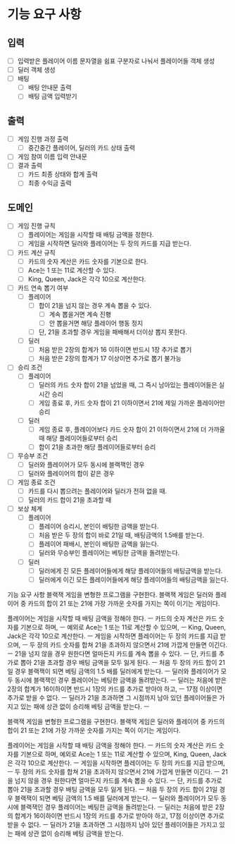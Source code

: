 # 기능 요구 사항

## 입력
- [ ] 입력받은 플레이어 이름 문자열을 쉼표 구분자로 나눠서 플레이어들 객체 생성
- [ ] 딜러 객체 생성
- [ ] 배팅
  - [ ] 배팅 안내문 출력
  - [ ] 배팅 금액 입력받기

## 출력
- [ ] 게임 진행 과정 출력
  - [ ] 중간중간 플레이어, 딜러의 카드 상태 출력 
- [ ] 게임 참여 이름 입력 안내문
- [ ] 결과 출력
  - [ ] 카드 최종 상태와 합계 출력
  - [ ] 최종 수익금 출력

## 도메인
- [ ] 게임 진행 규칙
  - [ ] 플레이어는 게임을 시작할 때 배팅 금액을 정한다.
  - [ ] 게임을 시작하면 딜러와 플레이어는 두 장의 카드를 지급 받는다.
- [ ] 카드 계산 규칙
  - [ ] 카드의 숫자 계산은 카드 숫자를 기본으로 한다.
  - [ ] Ace는 1 또는 11로 계산할 수 있다.
  - [ ] King, Queen, Jack은 각각 10으로 계산한다.
- [ ] 카드 연속 뽑기 여부
  - [ ] 플레이어
    - [ ] 합이 21을 넘지 않는 경우 계속 뽑을 수 있다.
      - [ ] 계속 뽑을거면 계속 진횅
      - [ ] 안 뽑을거면 해당 플레이어 행동 정지
    - [ ] 단, 21을 초과할 경우 게임을 패배해서 더이상 뽑지 못한다.
  - [ ] 딜러
    - [ ] 처음 받은 2장의 합계가 16 이하이면 반드시 1장 추가로 뽑기
    - [ ] 처음 받은 2장의 합계가 17 이상이면 추가로 뽑기 불가능
- [ ] 승리 조건
  - [ ] 플레이어
    - [ ] 딜러의 카드 숫자 합이 21을 넘었을 때, 그 즉시 남아있는 플레이어들은 실시간 승리
    - [ ] 게임 종료 후, 카드 숫자 합이 21 이하이면서 21에 제일 가까운 플레이어만 승리
  - [ ] 딜러
    - [ ] 게임 종료 후, 플레이어보다 카드 숫자 합이 21 이하이면서 21에 더 가까울 때 해당 플레이어들로부터 승리
    - [ ] 합이 21을 초과한 해당 플레이어들로부터 승리
- [ ] 무승부 조건
  - [ ] 딜러와 플레이어가 모두 동시에 블랙잭인 경우
  - [ ] 딜러와 플레이어의 합이 같은 경우
- [ ] 게임 종료 조건
  - [ ] 카드를 다시 뽑으려는 플레이어와 딜러가 전혀 없을 때.
  - [ ] 딜러의 카드 합이 21을 초과할 때
- [ ] 보상 체계
  - [ ] 플레이어
    - [ ] 플레이어 승리시, 본인이 배팅한 금액을 받는다.
    - [ ] 처음 받은 두 장의 합이 바로 21일 때, 배팅금액의 1.5배를 받는다. 
    - [ ] 플레이어 패배시, 본인이 배팅한 금액을 잃는다.
    - [ ] 딜러와 무승부인 플레이어는 베팅한 금액을 돌려받는다.
  - [ ] 딜러
    - [ ] 딜러에게 진 모든 플레이어들에게 해당 플레이어들의 배팅금액을 받는다.
    - [ ] 딜러에게 이긴 모든 플레이어들에게 해당 플레이어들의 배팅금액을 잃는다. 

기능 요구 사항
블랙잭 게임을 변형한 프로그램을 구현한다. 블랙잭 게임은 딜러와 플레이어 중 카드의 합이 21 또는 21에 가장 가까운 숫자를 가지는 쪽이 이기는 게임이다.

플레이어는 게임을 시작할 때 배팅 금액을 정해야 한다. ㅡ
카드의 숫자 계산은 카드 숫자를 기본으로 하며, ㅡ
예외로 Ace는 1 또는 11로 계산할 수 있으며, ㅡ
King, Queen, Jack은 각각 10으로 계산한다. ㅡ
게임을 시작하면 플레이어는 두 장의 카드를 지급 받으며, ㅡ
두 장의 카드 숫자를 합쳐 21을 초과하지 않으면서 21에 가깝게 만들면 이긴다. ㅡ
21을 넘지 않을 경우 원한다면 얼마든지 카드를 계속 뽑을 수 있다. ㅡ
단, 카드를 추가로 뽑아 21을 초과할 경우 배팅 금액을 모두 잃게 된다. ㅡ
처음 두 장의 카드 합이 21일 경우 블랙잭이 되면 베팅 금액의 1.5 배를 딜러에게 받는다. ㅡ
딜러와 플레이어가 모두 동시에 블랙잭인 경우 플레이어는 베팅한 금액을 돌려받는다. ㅡ
딜러는 처음에 받은 2장의 합계가 16이하이면 반드시 1장의 카드를 추가로 받아야 하고, ㅡ
17점 이상이면 추가로 받을 수 없다. ㅡ
딜러가 21을 초과하면 그 시점까지 남아 있던 플레이어들은 가지고 있는 패에 상관 없이 승리해 베팅 금액을 받는다. ㅡ





블랙잭 게임을 변형한 프로그램을 구현한다. 
블랙잭 게임은 딜러와 플레이어 중 카드의 합이 21 또는 21에 가장 가까운 숫자를 가지는 쪽이 이기는 게임이다.

플레이어는 게임을 시작할 때 배팅 금액을 정해야 한다. ㅡ
카드의 숫자 계산은 카드 숫자를 기본으로 하며, 예외로 Ace는 1 또는 11로 계산할 수 있으며, King, Queen, Jack은 각각 10으로 계산한다. ㅡ
게임을 시작하면 플레이어는 두 장의 카드를 지급 받으며, ㅡ 
두 장의 카드 숫자를 합쳐 21을 초과하지 않으면서 21에 가깝게 만들면 이긴다. ㅡ 
21을 넘지 않을 경우 원한다면 얼마든지 카드를 계속 뽑을 수 있다. ㅡ
    단, 카드를 추가로 뽑아 21을 초과할 경우 배팅 금액을 모두 잃게 된다. ㅡ
처음 두 장의 카드 합이 21일 경우 블랙잭이 되면 베팅 금액의 1.5 배를 딜러에게 받는다. ㅡ
딜러와 플레이어가 모두 동시에 블랙잭인 경우 플레이어는 베팅한 금액을 돌려받는다. ㅡ
딜러는 처음에 받은 2장의 합계가 16이하이면 반드시 1장의 카드를 추가로 받아야 하고, 17점 이상이면 추가로 받을 수 없다. ㅡ
딜러가 21을 초과하면 그 시점까지 남아 있던 플레이어들은 가지고 있는 패에 상관 없이 승리해 베팅 금액을 받는다.